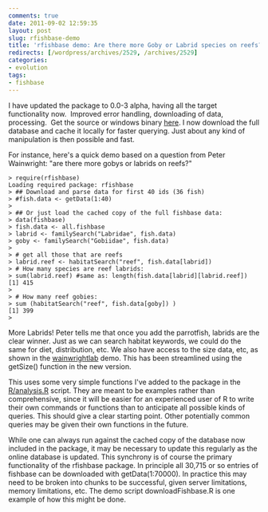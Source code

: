 ```yaml
---
comments: true
date: 2011-09-02 12:59:35
layout: post
slug: rfishbase-demo
title: 'rfishbase demo: Are there more Goby or Labrid species on reefs?'
redirects: [/wordpress/archives/2529, /archives/2529]
categories:
- evolution
tags:
- fishbase
---
```


I have updated the package to 0.0-3 alpha, having all the target functionality now.  Improved error handling, downloading of data, processing.  Get the source or windows binary [here](https://github.com/cboettig/rfishbase). I now download the full database and cache it locally for faster querying.  Just about any kind of manipulation is then possible and fast.  

For instance, here's a quick demo based on a question from Peter Wainwright: "are there more gobys or labrids on reefs?"


    
    
    > require(rfishbase)
    Loading required package: rfishbase
    > ## Download and parse data for first 40 ids (36 fish)
    > #fish.data <- getData(1:40)
    > 
    > ## Or just load the cached copy of the full fishbase data:
    > data(fishbase)
    > fish.data <- all.fishbase 
    > labrid <- familySearch("Labridae", fish.data)
    > goby <- familySearch("Gobiidae", fish.data)
    > 
    > # get all those that are reefs 
    > labrid.reef <- habitatSearch("reef", fish.data[labrid])
    > # How many species are reef labrids:
    > sum(labrid.reef) #same as: length(fish.data[labrid][labrid.reef])
    [1] 415
    > 
    > # How many reef gobies:
    > sum (habitatSearch("reef", fish.data[goby]) )
    [1] 399
    > 
    


More Labrids! Peter tells me that once you add the parrotfish, labrids are the clear winner. Just as we can search habitat keywords, we could do the same for diet, distribution, etc.  We also have access to the size data, etc, as shown in the [wainwrightlab](http://fishlab.ucdavis.edu/?p=395) demo. This has been streamlined using the getSize() function in the new version.  


This uses some very simple functions I've added to the package in the [R/analysis.R](https://github.com/cboettig/rfishbase/blob/2f642553e4d0ab3b632a0fea64150aca98a02594/R/analysis.R) script.  They are meant to be examples rather than comprehensive, since it will be easier for an experienced user of R to write their own commands or functions than to anticipate all possible kinds of queries.  This should give a clear starting point.  Other potentially common queries may be given their own functions in the future.  

While one can always run against the cached copy of the database now included in the package, it may be necessary to update this regularly as the online database is updated.  This synchrony is of course the primary functionality of the rfishbase package.  In principle all 30,715 or so entries of fishbase can be downloaded with getData(1:70000).  In practice this may need to be broken into chunks to be successful, given server limitations, memory limitations, etc.  The demo script downloadFishbase.R is one example of how this might be done.  



